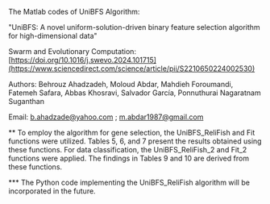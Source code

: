 The Matlab codes of UniBFS Algorithm: 

"UniBFS: A novel uniform-solution-driven binary feature selection algorithm for high-dimensional data"

Swarm and Evolutionary Computation: [https://doi.org/10.1016/j.swevo.2024.101715](https://www.sciencedirect.com/science/article/pii/S2210650224002530)

Authors: Behrouz Ahadzadeh, Moloud Abdar, Mahdieh Foroumandi, Fatemeh Safara, Abbas Khosravi, Salvador García, Ponnuthurai Nagaratnam Suganthan 

Email: b.ahadzade@yahoo.com ; m.abdar1987@gmail.com

** To employ the algorithm for gene selection, the UniBFS_ReliFish and Fit functions were utilized. Tables 5, 6, and 7 present the results obtained using these functions. For data classification, the UniBFS_ReliFish_2 and Fit_2 functions were applied. The findings in Tables 9 and 10 are derived from these functions.

*** The Python code implementing the UniBFS_ReliFish algorithm will be incorporated in the future.
